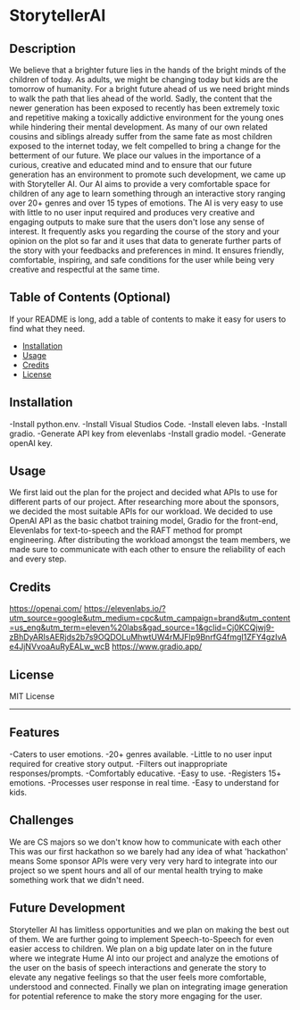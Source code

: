 # StorytellerAI

## Description

We believe that a brighter future lies in the hands of the bright minds of the children of today. As adults, we might be changing today but kids are the tomorrow of humanity. For a bright future ahead of us we need bright minds to walk the path that lies ahead of the world. Sadly, the content that the newer generation has been exposed to recently has been extremely toxic and repetitive making a toxically addictive environment for the young ones while hindering their mental development. As many of our own related cousins and siblings already suffer from the same fate as most children exposed to the internet today, we felt compelled to bring a change for the betterment of our future. We place our values in the importance of a curious, creative and educated mind and to ensure that our future generation has an environment to promote such development, we came up with Storyteller AI. Our AI aims to provide a very comfortable space for children of any age to learn something through an interactive story ranging over 20+ genres and over 15 types of emotions. The AI is very easy to use with little to no user input required and produces very creative and engaging outputs to make sure that the users don't lose any sense of interest. It frequently asks you regarding the course of the story and your opinion on the plot so far and it uses that data to generate further parts of the story with your feedbacks and preferences in mind. It ensures friendly, comfortable, inspiring, and safe conditions for the user while being very creative and respectful at the same time.

## Table of Contents (Optional)

If your README is long, add a table of contents to make it easy for users to find what they need.

- [Installation](#installation)
- [Usage](#usage)
- [Credits](#credits)
- [License](#license)

## Installation

-Install python.env.
-Install Visual Studios Code.
-Install eleven labs.
-Install gradio.
-Generate API key from elevenlabs
-Install gradio model.
-Generate openAI key.

## Usage

We first laid out the plan for the project and decided what APIs to use for different parts of our project. After researching more about the sponsors, we decided the most suitable APIs for our workload. We decided to use OpenAI API as the basic chatbot training model, Gradio for the front-end, Elevenlabs for text-to-speech and the RAFT method for prompt engineering. After distributing the workload amongst the team members, we made sure to communicate with each other to ensure the reliability of each and every step.

## Credits

https://openai.com/
https://elevenlabs.io/?utm_source=google&utm_medium=cpc&utm_campaign=brand&utm_content=us_eng&utm_term=eleven%20labs&gad_source=1&gclid=Cj0KCQjwj9-zBhDyARIsAERjds2b7s9OQDOLuMhwtUW4rMJFlp9BnrfG4fmgI1ZFY4gzIvAe4JjNVvoaAuRyEALw_wcB
https://www.gradio.app/

## License

MIT License

---

## Features

-Caters to user emotions.
-20+ genres available.
-Little to no user input required for creative story output.
-Filters out inappropriate responses/prompts.
-Comfortably educative.
-Easy to use.
-Registers 15+ emotions.
-Processes user response in real time.
-Easy to understand for kids.

## Challenges

We are CS majors so we don't know how to communicate with each other
This was our first hackathon so we barely had any idea of what 'hackathon' means
Some sponsor APIs were very very very hard to integrate into our project so we spent hours and all of our mental health trying to make something work that we didn't need.

## Future Development

Storyteller AI has limitless opportunities and we plan on making the best out of them. We are further going to implement Speech-to-Speech for even easier access to children. 
We plan on a big update later on in the future where we integrate Hume AI into our project and analyze the emotions of the user on the basis of speech interactions and generate the story to elevate any negative feelings so that the user feels more comfortable, understood and connected.
Finally we plan on integrating image generation for potential reference to make the story more engaging for the user.
